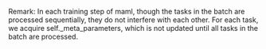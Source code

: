 
Remark:
  In each training step of maml, though the tasks in the batch are processed sequentially, they do not interfere with each other. For each task, we acquire self._meta_parameters, which is not updated until all tasks in the batch are processed. 
